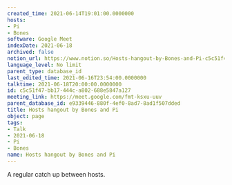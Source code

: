 ```yaml
---
created_time: 2021-06-14T19:01:00.0000000
hosts:
- Pi
- Bones
software: Google Meet
indexDate: 2021-06-18
archived: false
notion_url: https://www.notion.so/Hosts-hangout-by-Bones-and-Pi-c5c51f47bb17444ca802688e5847a127
language_level: No limit
parent_type: database_id
last_edited_time: 2021-06-16T23:54:00.0000000
talktime: 2021-06-18T20:00:00.0000000
id: c5c51f47-bb17-444c-a802-688e5847a127
meeting_link: https://meet.google.com/fmt-ksxu-uuv
parent_database_id: e9339446-880f-4ef0-8ad7-8ad1f507dded
title: Hosts hangout by Bones and Pi
object: page
tags:
- Talk
- 2021-06-18
- Pi
- Bones
name: Hosts hangout by Bones and Pi
---
```


A regular catch up between hosts.


